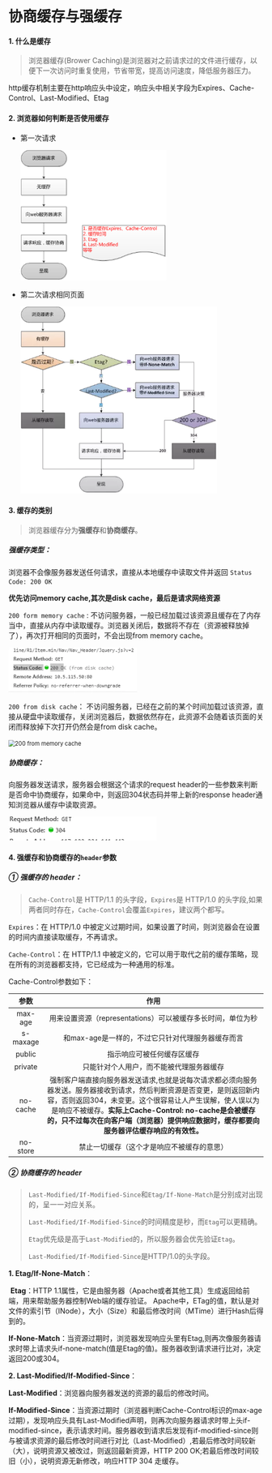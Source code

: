 # 协商缓存与强缓存

#### 1. 什么是缓存

> 浏览器缓存(Brower Caching)是浏览器对之前请求过的文件进行缓存，以便下一次访问时重复使用，节省带宽，提高访问速度，降低服务器压力。

http缓存机制主要在http响应头中设定，响应头中相关字段为Expires、Cache-Control、Last-Modified、Etag

#### 2. 浏览器如何判断是否使用缓存

- 第一次请求

  <img src="..\pics\网页初次请求.png" alt="初次请求" style="zoom:70%;" />

- 第二次请求相同页面

  <img src="..\pics\请求相同页面.png" alt="请求相同页面" style="zoom:70%;" />

#### 3. 缓存的类别

>浏览器缓存分为**强缓存**和**协商缓存**。

##### 强缓存类型：

浏览器不会像服务器发送任何请求，直接从本地缓存中读取文件并返回 `Status Code: 200 OK`

**优先访问memory cache,其次是disk cache，最后是请求网络资源**

`200 form memory cache` : 不访问服务器，一般已经加载过该资源且缓存在了内存当中，直接从内存中读取缓存。浏览器关闭后，数据将不存在（资源被释放掉了），再次打开相同的页面时，不会出现from memory cache。

<img src="..\pics\200disk.webp" alt="200 from disk cache" style="zoom:80%;" />

`200 from disk cache`： 不访问服务器，已经在之前的某个时间加载过该资源，直接从硬盘中读取缓存，关闭浏览器后，数据依然存在，此资源不会随着该页面的关闭而释放掉下次打开仍然会是from disk cache。

<img src="C:\Data\Git\web-notes\pics\200memory.webp" alt="200 from memory cache" style="zoom:80%;" />



##### 协商缓存：
向服务器发送请求，服务器会根据这个请求的request header的一些参数来判断是否命中协商缓存，如果命中，则返回304状态码并带上新的response header通知浏览器从缓存中读取资源。

  ![304](..\pics\304.webp)

#### 4. 强缓存和协商缓存的`header`参数

##### ① 强缓存的 header：

  > `Cache-Control`是 HTTP/1.1 的头字段，`Expires`是 HTTP/1.0 的头字段,如果两者同时存在，`Cache-Control`会覆盖`Expires`，建议两个都写。

  `Expires`：在 HTTP/1.0 中被定义过期时间，如果设置了时间，则浏览器会在设置的时间内直接读取缓存，不再请求。

  `Cache-Control`：在 HTTP/1.1 中被定义的，它可以用于取代之前的缓存策略，现在所有的浏览器都支持，它已经成为一种通用的标准。

  Cache-Control参数如下：

|   参数   |                             作用                             |
| :------: | :----------------------------------------------------------: |
| max-age  | 用来设置资源（representations）可以被缓存多长时间，单位为秒  |
| s-maxage |      和max-age是一样的，不过它只针对代理服务器缓存而言       |
|  public  |                  指示响应可被任何缓存区缓存                  |
| private  |           只能针对个人用户，而不能被代理服务器缓存           |
| no-cache | 强制客户端直接向服务器发送请求,也就是说每次请求都必须向服务器发送。服务器接收到请求，然后判断资源是否变更，是则返回新内容，否则返回304，未变更。这个很容易让人产生误解，使人误以为是响应不被缓存。**实际上Cache-Control:  no-cache是会被缓存的，只不过每次在向客户端（浏览器）提供响应数据时，缓存都要向服务器评估缓存响应的有效性。** |
| no-store |          禁止一切缓存（这个才是响应不被缓存的意思）          |

##### ② 协商缓存的 header

  > `Last-Modified/If-Modified-Since`和`Etag/If-None-Match`是分别成对出现的，呈一一对应关系。
  >
  > `Last-Modified/If-Modified-Since`的时间精度是秒，而`Etag`可以更精确。
  >
  > `Etag`优先级是高于`Last-Modified`的，所以服务器会优先验证`Etag`。
  >
  > `Last-Modified/If-Modified-Since`是HTTP/1.0的头字段。

**1. Etag/If-None-Match**：

​	**Etag**：HTTP 1.1属性，它是由服务器（Apache或者其他工具）生成返回给前端，用来帮助服务器控制Web端的缓存验证。 Apache中，ETag的值，默认是对文件的索引节（INode），大小（Size）和最后修改时间（MTime）进行Hash后得到的。

​	**If-None-Match**：当资源过期时，浏览器发现响应头里有Etag,则再次像服务器请求时带上请求头if-none-match(值是Etag的值)。服务器收到请求进行比对，决定返回200或304。



**2. Last-Modified/If-Modified-Since**：

​	**Last-Modified**：浏览器向服务器发送的资源的最后的修改时间。

​	**If-Modified-Since**：当资源过期时（浏览器判断Cache-Control标识的max-age过期），发现响应头具有Last-Modified声明，则再次向服务器请求时带上头if-modified-since，表示请求时间。服务器收到请求后发现有if-modified-since则与被请求资源的最后修改时间进行对比（Last-Modified）,若最后修改时间较新（大），说明资源又被改过，则返回最新资源，HTTP 200 OK;若最后修改时间较旧（小），说明资源无新修改，响应HTTP 304 走缓存。

